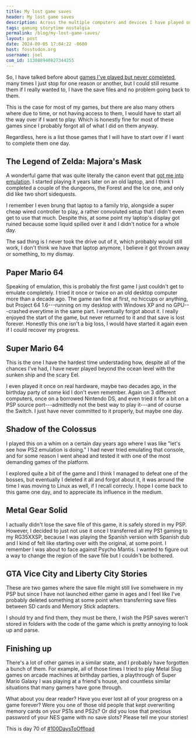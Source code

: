 ```yaml
---
title: My lost game saves
header: My lost game saves
description: Across the multiple computers and devices I have played on, it is only natural that I have lost many playthroughs out of nowhere
tags: gaming storytime nostalgia
permalink: /blog/my-lost-game-saves/
layout: post
date: 2024-09-05 17:04:22 -0600
host: fosstodon.org
username: joel
com_id: 113088940827344255
---
```


So, I have talked before about [games I've played but never completed](/blog/almost-completing-videogames), many times I just stop for one reason or another, but I could still resume them if I really wanted to, I have the save files and no problem going back to them.

This is the case for most of my games, but there are also many others where due to time, or not having access to them, I would have to start all the way over if I want to play. Which is honestly fine for most of these games since I probably forgot all of what I did on them anyway.

Regardless, here is a list those games that I will have to start over if I want to complete them one day.

## The Legend of Zelda: Majora's Mask

A wonderful game that was quite literally the canon event that [got me into emulation](/blog/first-contact-with-emulation/). I started playing it years later on an old laptop, and I think I completed a couple of the dungeons, the Forest and the Ice one, and only did like two short sidequests.

I remember I even brung that laptop to a family trip, alongside a super cheap wired controller to play, a rather convoluted setup that I didn't even get to use that much. Despite this, at some point my laptop's display got ruined because some liquid spilled over it and I didn't notice for a whole day.

The sad thing is I never took the drive out of it, which probably would still work, I don't think we have that laptop anymore, I believe it got thrown away or something, to my dismay.


## Paper Mario 64 

Speaking of emulation, this is probably the first game I just couldn't get to emulate completely. I tried it once or twice on an old desktop computer more than a decade ago. The game ran fine at first, no hiccups or anything, but Project 64 1.6---running on my desktop with Windows XP and no GPU---crashed everytime in the same part. I eventually forgot about it. I really enjoyed the start of the game, but never returned to it and that save is lost forever. Honestly this one isn't a big loss, I would have started it again even if I could recover my progress.

## Super Mario 64

This is the one I have the hardest time understading how, despite all of the chances I've had, I have never played beyond the ocean level with the sunken ship and the scary Eel. 

I even played it once on real hardware, maybe two decades ago, in the birthday party of some kid I don't even remember. Again on 3 different computers, once on a borrowed Nintendo DS, and even tried it for a bit on a PSP source port---admittedly not the best way to play it---and of course the Switch. I just have never committed to it properly, but maybe one day.

## Shadow of the Colossus 

I played this on a whim on a certain day years ago where I was like "let's see how PS2 emulation is doing." I had never tried emulating that console, and for some reason I went ahead and tested it with one of the most demanding games of the platform.

I explored quite a bit of the game and I think I managed to defeat one of the bosses, but eventually I deleted it all and forgot about it, it was around the time I was moving to Linux as well, if I recall correcly. I hope I come back to this game one day, and to appreciate its influence in the medium.

## Metal Gear Solid

I actually didn't lose the save file of this game, it is safely stored in my PSP. However, I decided to just not use it once I transferred all my PS1 gaming to my RG35XXSP, because I was playing the Spanish version with Spanish dub and I kind of felt like starting over with the original, at some point. I remember I was about to face against Psycho Mantis. I wanted to figure out a way to change the region of the save file but I couldn't be bothered.

## GTA Vice City and Liberty City Stories

These are two games where the save file might still live somehwere in my PSP but since I have not launched either game in ages and I feel like I've probably deleted something at some point when transferring save files between SD cards and Memory Stick adapters.

I should try and find them, they must be there, I wish the PSP saves weren't stored in folders with the code of the game which is pretty annoying to look up and parse.

## Finishing up

There's a lot of other games in a similar state, and I probably have forgotten a bunch of them. For example, all of those times I tried to play Metal Slug games on arcade machines at birthday parties, a playthrough of Super Mario Galaxy I was playing at a friend's house, and countless similar situations that many gamers have gone through.

What about you dear reader? Have you ever lost all of your progress on a game forever? Were you one of those old people that kept overwriting memory cards on your PS1s and PS2s? Or did you lose that precious password of your NES game with no save slots? Please tell me your stories!

This is day 70 of [#100DaysToOffload](https://100daystooffload.com)
